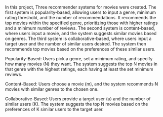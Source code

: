 
In this project, Three recommender systems for movies were created. The first system is popularity-based, allowing users to input a genre, minimum rating threshold, and the number of recommendations. It recommends the top movies within the specified genre, prioritizing those with higher ratings and a minimum number of reviews. The second system is content-based, where users input a movie, and the system suggests similar movies based on genres. The third system is collaborative-based, where users input a target user and the number of similar users desired. The system then recommends top movies based on the preferences of these similar users. 

Popularity-Based: Users pick a genre, set a minimum rating, and specify how many movies (N) they want. The system suggests the top N movies in that genre with the highest ratings, each having at least the set minimum reviews.

Content-Based: Users choose a movie (m), and the system recommends N movies with similar genres to the chosen one.

Collaborative-Based: Users provide a target user (u) and the number of similar users (K). The system suggests the top N movies based on the preferences of K similar users to the target user.
